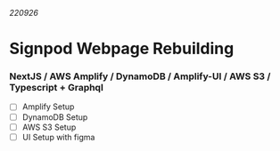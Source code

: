 _220926_

# Signpod Webpage Rebuilding

### NextJS / AWS Amplify / DynamoDB / Amplify-UI / AWS S3 / Typescript + Graphql

- [ ] Amplify Setup
- [ ] DynamoDB Setup
- [ ] AWS S3 Setup
- [ ] UI Setup with figma
